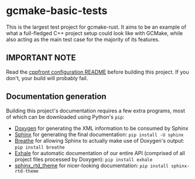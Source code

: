 # gcmake-basic-tests

This is the largest test project for gcmake-rust. It aims to be an example of what a full-fledged C++
project setup could look like with GCMake, while also acting as the main test case for the majority
of its features.

## IMPORTANT NOTE

Read the [cppfront configuration README](https://github.com/scupit/gcmake-dependency-configs/tree/develop/cppfront) before building this project.
If you don't, your build will probably fail.

## Documentation generation

Building this project's documentation requires a few extra programs, most of which can be downloaded using Python's `pip`:

- [Doxygen](https://www.doxygen.nl/) for generating the XML information to be consumed by Sphinx
- [Sphinx](https://www.sphinx-doc.org/en/master/) for generating the final documentation: `pip install -U sphinx`
- [Breathe](https://breathe.readthedocs.io/en/latest/) for allowing Sphinx to actually make use of Doxygen's output: `pip install breathe`
- [Exhale](https://exhale.readthedocs.io/en/latest/) for automatic documentation of our entire API (comprised of all project files processed by Doxygen): `pip install exhale`
- [sphinx_rtd_theme](https://github.com/readthedocs/sphinx_rtd_theme) for nicer-looking documentation: `pip install sphinx-rtd-theme`
